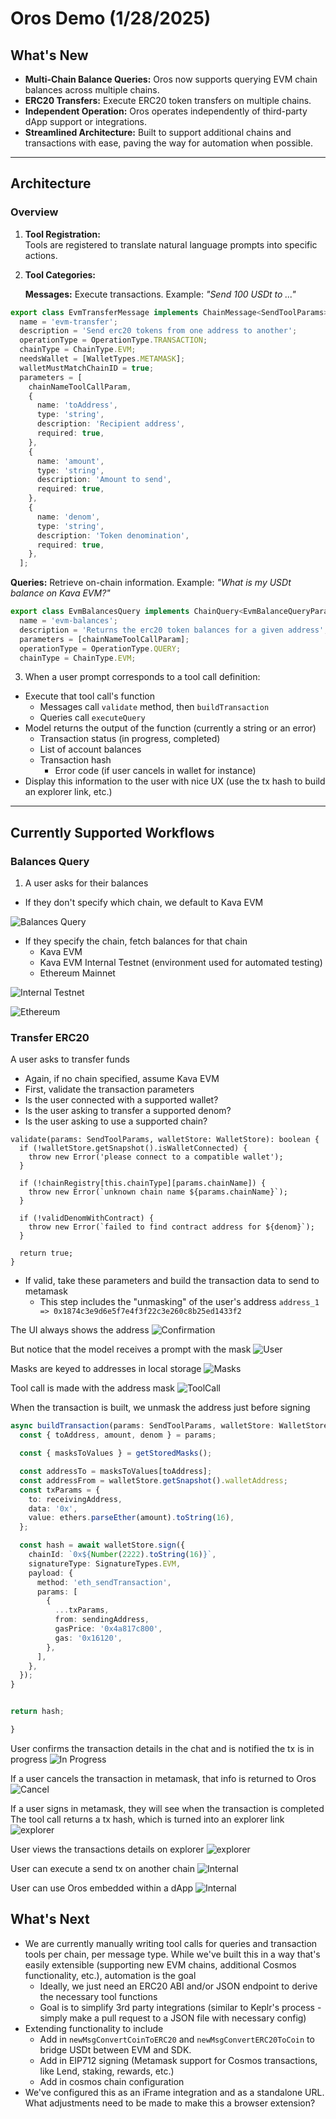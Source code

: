 # Oros Demo (1/28/2025)

## What's New

- **Multi-Chain Balance Queries:** Oros now supports querying EVM chain balances across multiple chains.
- **ERC20 Transfers:** Execute ERC20 token transfers on multiple chains.
- **Independent Operation:** Oros operates independently of third-party dApp support or integrations.
- **Streamlined Architecture:** Built to support additional chains and transactions with ease, paving the way for
  automation when possible.

---

## Architecture

### Overview

1. **Tool Registration:**  
   Tools are registered to translate natural language prompts into specific actions.

2. **Tool Categories:**

   **Messages:** Execute transactions. Example: *"Send 100 USDt to ..."*

```typescript
export class EvmTransferMessage implements ChainMessage<SendToolParams> {
  name = 'evm-transfer';
  description = 'Send erc20 tokens from one address to another';
  operationType = OperationType.TRANSACTION;
  chainType = ChainType.EVM;
  needsWallet = [WalletTypes.METAMASK];
  walletMustMatchChainID = true;
  parameters = [
    chainNameToolCallParam,
    {
      name: 'toAddress',
      type: 'string',
      description: 'Recipient address',
      required: true,
    },
    {
      name: 'amount',
      type: 'string',
      description: 'Amount to send',
      required: true,
    },
    {
      name: 'denom',
      type: 'string',
      description: 'Token denomination',
      required: true,
    },
  ];
```

**Queries:** Retrieve on-chain information. Example: *"What is my USDt balance on Kava EVM?"*

```javascript
export class EvmBalancesQuery implements ChainQuery<EvmBalanceQueryParams> {
  name = 'evm-balances';
  description = 'Returns the erc20 token balances for a given address';
  parameters = [chainNameToolCallParam];
  operationType = OperationType.QUERY;
  chainType = ChainType.EVM;
```

3. When a user prompt corresponds to a tool call definition:

- Execute that tool call's function
    - Messages call `validate` method, then `buildTransaction`
    - Queries call `executeQuery`
- Model returns the output of the function (currently a string or an error)
    - Transaction status (in progress, completed)
    - List of account balances
  - Transaction hash
    - Error code (if user cancels in wallet for instance)
- Display this information to the user with nice UX (use the tx hash to build an explorer link, etc.)

---
## Currently Supported Workflows

### Balances Query

1. A user asks for their balances

- If they don't specify which chain, we default to Kava EVM

![Balances Query](demo/images/balances-query.png)

- If they specify the chain, fetch balances for that chain
    - Kava EVM
    - Kava EVM Internal Testnet (environment used for automated testing)
    - Ethereum Mainnet

![Internal Testnet](demo/images/balances-query-internal.png)

![Ethereum](demo/images/eth-balances.png)

### Transfer ERC20

A user asks to transfer funds

- Again, if no chain specified, assume Kava EVM
- First, validate the transaction parameters
- Is the user connected with a supported wallet?
- Is the user asking to transfer a supported denom?
- Is the user asking to use a supported chain?

```
validate(params: SendToolParams, walletStore: WalletStore): boolean {
  if (!walletStore.getSnapshot().isWalletConnected) {
    throw new Error('please connect to a compatible wallet');
  }

  if (!chainRegistry[this.chainType][params.chainName]) {
    throw new Error(`unknown chain name ${params.chainName}`);
  }

  if (!validDenomWithContract) {
    throw new Error(`failed to find contract address for ${denom}`);
  }

  return true;
}
```

- If valid, take these parameters and build the transaction data to send to metamask
    - This step includes the "unmasking" of the user's
      address `address_1 => 0x1874c3e9d6e5f7e4f3f22c3e260c8b25ed1433f2`

The UI always shows the address
![Confirmation](demo/images/confirmation.png)

But notice that the model receives a prompt with the mask
![User](demo/images/userPrompt.png)

Masks are keyed to addresses in local storage
![Masks](demo/images/masksToAddresses.png)

Tool call is made with the address mask
![ToolCall](demo/images/toolCall.png)

When the transaction is built, we unmask the address just before signing

```typescript
async buildTransaction(params: SendToolParams, walletStore: WalletStore): Promise<string> {
  const { toAddress, amount, denom } = params;

  const { masksToValues } = getStoredMasks();

  const addressTo = masksToValues[toAddress];
  const addressFrom = walletStore.getSnapshot().walletAddress;
  const txParams = {
    to: receivingAddress,
    data: '0x',
    value: ethers.parseEther(amount).toString(16),
  };

  const hash = await walletStore.sign({
    chainId: `0x${Number(2222).toString(16)}`,
    signatureType: SignatureTypes.EVM,
    payload: {
      method: 'eth_sendTransaction',
      params: [
        {
          ...txParams,
          from: sendingAddress,
          gasPrice: '0x4a817c800',
          gas: '0x16120',
        },
      ],
    },
  });
}


return hash;

}
```

User confirms the transaction details in the chat and is notified the tx is in progress
![In Progress](demo/images/inProgress.png)

If a user cancels the transaction in metamask, that info is returned to Oros
![Cancel](demo/images/cancel.png)

If a user signs in metamask, they will see when the transaction is completed
The tool call returns a tx hash, which is turned into an explorer link
![explorer](demo/images/success.png)

User views the transactions details on explorer
![explorer](demo/images/explorer.png)

User can execute a send tx on another chain
![Internal](demo/images/internal.png)

User can use Oros embedded within a dApp
![Internal](demo/images/dapp.png)

## What's Next

- We are currently manually writing tool calls for queries and transaction tools per chain, per message type. While
  we've built this in a way that's easily extensible (supporting new EVM chains, additional Cosmos functionality, etc.),
  automation is the goal
    - Ideally, we just need an ERC20 ABI and/or JSON endpoint to derive the necessary tool functions
  - Goal is to simplify 3rd party integrations (similar to Keplr's process - simply make a pull request to a JSON
      file with necessary config)
- Extending functionality to include
    - Add in `newMsgConvertCoinToERC20` and `newMsgConvertERC20ToCoin` to bridge USDt between EVM and SDK.
    - Add in EIP712 signing (Metamask support for Cosmos transactions, like Lend, staking, rewards, etc.)
    - Add in cosmos chain configuration
- We've configured this as an iFrame integration and as a standalone URL. What adjustments need to be made to make this
  a browser extension? 
